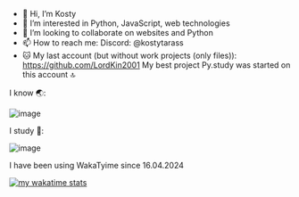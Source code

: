 - 👋 Hi, I’m Kosty
- 👀 I’m interested in Python, JavaScript, web technologies
- 💞️ I’m looking to collaborate on websites and Python
- 📫 How to reach me: Discord: @kostytarass
- 🐱 My last account (but without work projects (only files)): https://github.com/LordKin2001
My best project Py.study was started on this account 🔝



I know 🌏:


![image](https://github.com/Willyamdevon/Willyamdevon/assets/151402518/c9a3bc75-8269-43ba-8fd5-f5bc0ffbfb4d)



I study 🏫:


![image](https://github.com/Willyamdevon/Willyamdevon/assets/151402518/f1aa7237-7f82-4e06-b717-9790b04c55ef)


I have been using WakaTyime since 16.04.2024


[![my wakatime stats](https://github-readme-stats.vercel.app/api/wakatime?username=konsirovar&theme=radical)](https://wakatime.com/@konsirovar) 

<!---
Willyamdevon/Willyamdevon is a ✨ special ✨ repository because its `README.md` (this file) appears on your GitHub profile.
You can click the Preview link to take a look at your changes.
--->
